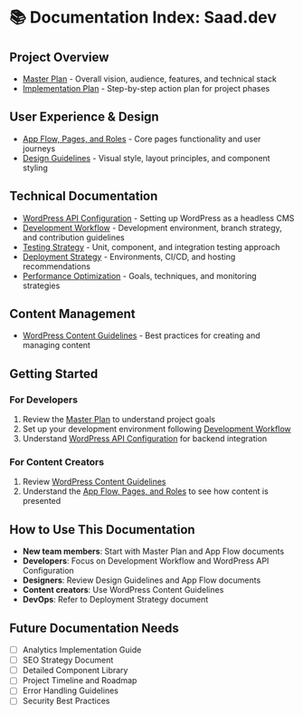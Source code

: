 # 📚 Documentation Index: Saad.dev

## Project Overview
- [Master Plan](./masterplan.md) - Overall vision, audience, features, and technical stack
- [Implementation Plan](./implementation-plan.md) - Step-by-step action plan for project phases

## User Experience & Design
- [App Flow, Pages, and Roles](./app-flow-pages-and-roles.md) - Core pages functionality and user journeys
- [Design Guidelines](./design-guidelines.md) - Visual style, layout principles, and component styling

## Technical Documentation
- [WordPress API Configuration](./wordpress-api-configuration.md) - Setting up WordPress as a headless CMS
- [Development Workflow](./development-workflow.md) - Development environment, branch strategy, and contribution guidelines
- [Testing Strategy](./testing-strategy.md) - Unit, component, and integration testing approach
- [Deployment Strategy](./deployment-strategy.md) - Environments, CI/CD, and hosting recommendations
- [Performance Optimization](./performance-optimization.md) - Goals, techniques, and monitoring strategies

## Content Management
- [WordPress Content Guidelines](./wordpress-content-guidelines.md) - Best practices for creating and managing content

## Getting Started

### For Developers
1. Review the [Master Plan](./masterplan.md) to understand project goals
2. Set up your development environment following [Development Workflow](./development-workflow.md)
3. Understand [WordPress API Configuration](./wordpress-api-configuration.md) for backend integration

### For Content Creators
1. Review [WordPress Content Guidelines](./wordpress-content-guidelines.md)
2. Understand the [App Flow, Pages, and Roles](./app-flow-pages-and-roles.md) to see how content is presented

## How to Use This Documentation

- **New team members**: Start with Master Plan and App Flow documents
- **Developers**: Focus on Development Workflow and WordPress API Configuration
- **Designers**: Review Design Guidelines and App Flow documents
- **Content creators**: Use WordPress Content Guidelines
- **DevOps**: Refer to Deployment Strategy document

## Future Documentation Needs

- [ ] Analytics Implementation Guide
- [ ] SEO Strategy Document
- [ ] Detailed Component Library
- [ ] Project Timeline and Roadmap
- [ ] Error Handling Guidelines
- [ ] Security Best Practices

